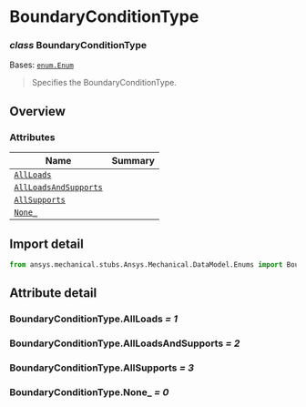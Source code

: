 <a id="boundaryconditiontype"></a>

# BoundaryConditionType

<a id="BoundaryConditionType"></a>

### *class* BoundaryConditionType

Bases: [`enum.Enum`](https://docs.python.org/3/library/enum.html#enum.Enum)

> Specifies the BoundaryConditionType.

> <!-- !! processed by numpydoc !! -->

<a id="overview"></a>

## Overview

### Attributes

| Name | Summary |
|---------------------------------------------------------------------|----|
| [`AllLoads`](#BoundaryConditionType.AllLoads)                       |    |
| [`AllLoadsAndSupports`](#BoundaryConditionType.AllLoadsAndSupports) |    |
| [`AllSupports`](#BoundaryConditionType.AllSupports)                 |    |
| [`None_`](#BoundaryConditionType.None_)                             |    |

<a id="import-detail"></a>

## Import detail

```python
from ansys.mechanical.stubs.Ansys.Mechanical.DataModel.Enums import BoundaryConditionType
```

<a id="attribute-detail"></a>

## Attribute detail

<a id="BoundaryConditionType.AllLoads"></a>

### BoundaryConditionType.AllLoads *= 1*

<a id="BoundaryConditionType.AllLoadsAndSupports"></a>

### BoundaryConditionType.AllLoadsAndSupports *= 2*

<a id="BoundaryConditionType.AllSupports"></a>

### BoundaryConditionType.AllSupports *= 3*

<a id="BoundaryConditionType.None_"></a>

### BoundaryConditionType.None_ *= 0*
